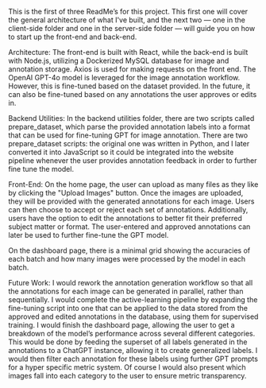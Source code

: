 This is the first of three ReadMe’s for this project. This first one will cover the general architecture of what I've built, and the next two — one in the client-side folder and one in the server-side folder — will guide you on how to start up the front-end and back-end.

Architecture:
The front-end is built with React, while the back-end is built with Node.js, utilizing a Dockerized MySQL database for image and annotation storage. Axios is used for making requests on the front end. The OpenAI GPT-4o model is leveraged for the image annotation workflow. However, this is fine-tuned based on the dataset provided. In the future, it can also be fine-tuned based on any annotations the user approves or edits in.

Backend Utilities:
In the backend utilities folder, there are two scripts called prepare_dataset, which parse the provided annotation labels into a format that can be used for fine-tuning GPT for image annotation. There are two prepare_dataset scripts: the original one was written in Python, and I later converted it into JavaScript so it could be integrated into the website pipeline whenever the user provides annotation feedback in order to further fine tune the model.

Front-End:
On the home page, the user can upload as many files as they like by clicking the "Upload Images" button. Once the images are uploaded, they will be provided with the generated annotations for each image. Users can then choose to accept or reject each set of annotations. Additionally, users have the option to edit the annotations to better fit their preferred subject matter or format. The user-entered and approved annotations can later be used to further fine-tune the GPT model.

On the dashboard page, there is a minimal grid showing the accuracies of each batch and how many images were processed by the model in each batch.


Future Work:
I would rework the annotation generation workflow so that all the annotations for each image can be generated in parallel, rather than sequentially.
I would complete the active-learning pipeline by expanding the fine-tuning script into one that can be applied to the data stored from the approved and edited annotations in the database, using them for supervised training.
I would finish the dashboard page, allowing the user to get a breakdown of the model’s performance across several different categories. This would be done by feeding the superset of all labels generated in the annotations to a ChatGPT instance, allowing it to create generalized labels. I would then filter each annotation for these labels using further GPT prompts for a hyper specific metric system. Of course I would also present which images fall into each category to the user to ensure metric transparency.
